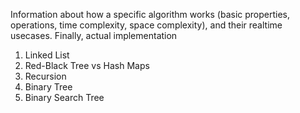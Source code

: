Information about how a specific algorithm works (basic properties, operations, time complexity, space complexity), and their realtime usecases. 
Finally, actual implementation

1. Linked List
2. Red-Black Tree vs Hash Maps
3. Recursion
4. Binary Tree
5. Binary Search Tree
